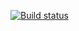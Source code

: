 [![Build status](https://ci.appveyor.com/api/projects/status/s570tbm618oogd3n?svg=true)](https://ci.appveyor.com/project/Anya9999222/iterators)